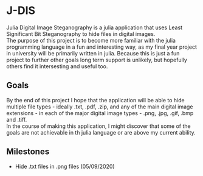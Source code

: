 # J-DIS
Julia Digital Image Steganography is a julia application that uses Least Significant Bit Steganography to hide files in digital images.<br>
The purpose of this project is to become more familiar with the julia programming language in a fun and interesting way, as my final year project in university will be primarily written in julia. Because this is just a fun project to further other goals long term support is unlikely, but hopefully others find it intersesting and useful too.<br>
## Goals
By the end of this project I hope that the application will be able to hide multiple file types - ideally .txt, .pdf, .zip, and any of the main digital image extensions - in each of the major digital image types - .png, .jpg, .gif, .bmp and .tiff.<br>
In the course of making this application, I might discover that some of the goals are not achievable in th julia language or are above my current ability.<br>
## Milestones
- Hide .txt files in .png files (05/09/2020)